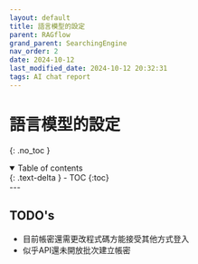 ```yaml
---
layout: default
title: 語言模型的設定
parent: RAGflow
grand_parent: SearchingEngine
nav_order: 2
date: 2024-10-12 
last_modified_date: 2024-10-12 20:32:31
tags: AI chat report
---
```


# 語言模型的設定
{: .no_toc }

<details open markdown="block">
  <summary>
    Table of contents
  </summary>
  {: .text-delta }
- TOC
{:toc}
</details>
---

## TODO's

- 目前帳密還需更改程式碼方能接受其他方式登入
- 似乎API還未開放批次建立帳密